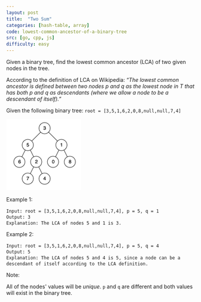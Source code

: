 ```yaml
---
layout: post
title:  "Two Sum"
categories: [hash-table, array]
code: lowest-common-ancestor-of-a-binary-tree
src: [go, cpp, js]
difficulty: easy
---
```


Given a binary tree, find the lowest common ancestor (LCA) of two given nodes in the tree.

According to the definition of LCA on Wikipedia: *“The lowest common ancestor is defined between two nodes p and q as the lowest node in T that has both p and q as descendants (where we allow a node to be a descendant of itself).”*

Given the following binary tree: `root = [3,5,1,6,2,0,8,null,null,7,4]`

<img src="../static/img/posts/lowest-common-ancestor-of-a-binary-tree.png" width="200px">

Example 1:
```
Input: root = [3,5,1,6,2,0,8,null,null,7,4], p = 5, q = 1
Output: 3
Explanation: The LCA of nodes 5 and 1 is 3.
```

Example 2:
```
Input: root = [3,5,1,6,2,0,8,null,null,7,4], p = 5, q = 4
Output: 5
Explanation: The LCA of nodes 5 and 4 is 5, since a node can be a descendant of itself according to the LCA definition.
```

Note:

All of the nodes' values will be *unique*.
`p` and `q` are different and both values will exist in the binary tree.
